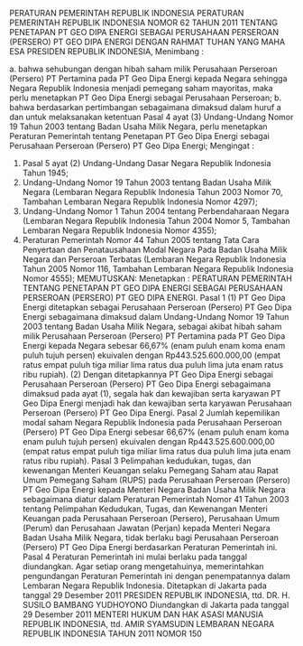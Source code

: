  PERATURAN PEMERINTAH REPUBLIK INDONESIA PERATURAN PEMERINTAH REPUBLIK INDONESIA NOMOR 62 TAHUN 2011 TENTANG PENETAPAN PT GEO DIPA ENERGI SEBAGAI PERUSAHAAN PERSEROAN (PERSERO) PT GEO DIPA ENERGI
DENGAN RAHMAT TUHAN YANG MAHA ESA PRESIDEN REPUBLIK INDONESIA,
Menimbang :

a. bahwa sehubungan dengan hibah saham milik Perusahaan Perseroan (Persero) PT Pertamina pada PT Geo Dipa Energi kepada Negara sehingga Negara Republik Indonesia menjadi pemegang saham mayoritas, maka perlu menetapkan PT Geo Dipa Energi sebagai Perusahaan Perseroan;
b. bahwa berdasarkan pertimbangan sebagaimana dimaksud dalam huruf a dan untuk melaksanakan ketentuan Pasal 4 ayat (3) Undang-Undang Nomor 19 Tahun 2003 tentang Badan Usaha Milik Negara, perlu menetapkan Peraturan Pemerintah tentang Penetapan PT Geo Dipa Energi sebagai Perusahaan Perseroan (Persero) PT Geo Dipa Energi;
Mengingat :

1. Pasal 5 ayat (2) Undang-Undang Dasar Negara Republik Indonesia Tahun 1945;
2. Undang-Undang Nomor 19 Tahun 2003 tentang Badan Usaha Milik Negara (Lembaran Negara Republik Indonesia Tahun 2003 Nomor 70, Tambahan Lembaran Negara Republik Indonesia Nomor 4297);
3. Undang-Undang Nomor 1 Tahun 2004 tentang Perbendaharaan Negara (Lembaran Negara Republik Indonesia Tahun 2004 Nomor 5, Tambahan Lembaran Negara Republik Indonesia Nomor 4355);
4. Peraturan Pemerintah Nomor 44 Tahun 2005 tentang Tata Cara Penyertaan dan Penatausahaan Modal Negara Pada Badan Usaha Milik Negara dan Perseroan Terbatas (Lembaran Negara Republik Indonesia Tahun 2005 Nomor 116, Tambahan Lembaran Negara Republik Indonesia Nomor 4555);
MEMUTUSKAN:
 Menetapkan : PERATURAN PEMERINTAH TENTANG PENETAPAN PT GEO DIPA ENERGI SEBAGAI PERUSAHAAN PERSEROAN (PERSERO) PT GEO DIPA ENERGI.
Pasal 1
(1) PT Geo Dipa Energi ditetapkan sebagai Perusahaan Perseroan (Persero) PT Geo Dipa Energi sebagaimana dimaksud dalam Undang-Undang Nomor 19 Tahun 2003 tentang Badan Usaha Milik Negara, sebagai akibat hibah saham milik Perusahaan Perseroan (Persero) PT Pertamina pada PT Geo Dipa Energi kepada Negara sebesar 66,67% (enam puluh enam koma enam puluh tujuh persen) ekuivalen dengan Rp443.525.600.000,00 (empat ratus empat puluh tiga miliar lima ratus dua puluh lima juta enam ratus ribu rupiah).
(2) Dengan ditetapkannya PT Geo Dipa Energi sebagai Perusahaan Perseroan (Persero) PT Geo Dipa Energi sebagaimana dimaksud pada ayat (1), segala hak dan kewajiban serta karyawan PT Geo Dipa Energi menjadi hak dan kewajiban serta karyawan Perusahaan Perseroan (Persero) PT Geo Dipa Energi.
Pasal 2
Jumlah kepemilikan modal saham Negara Republik Indonesia pada Perusahaan Perseroan (Persero) PT Geo Dipa Energi sebesar 66,67% (enam puluh enam koma enam puluh tujuh persen) ekuivalen dengan Rp443.525.600.000,00 (empat ratus empat puluh tiga miliar lima ratus dua puluh lima juta enam ratus ribu rupiah).
Pasal 3
Pelimpahan kedudukan, tugas, dan kewenangan Menteri Keuangan selaku Pemegang Saham atau Rapat Umum Pemegang Saham (RUPS) pada Perusahaan Perseroan (Persero) PT Geo Dipa Energi kepada Menteri Negara Badan Usaha Milik Negara sebagaimana diatur dalam Peraturan Pemerintah Nomor 41 Tahun 2003 tentang Pelimpahan Kedudukan, Tugas, dan Kewenangan Menteri Keuangan pada Perusahaan Perseroan (Persero), Perusahaan Umum (Perum) dan Perusahaan Jawatan (Perjan) kepada Menteri Negara Badan Usaha Milik Negara, tidak berlaku bagi Perusahaan Perseroan (Persero) PT Geo Dipa Energi berdasarkan Peraturan Pemerintah ini.
Pasal 4
Peraturan Pemerintah ini mulai berlaku pada tanggal diundangkan.
Agar setiap orang mengetahuinya, memerintahkan pengundangan Peraturan Pemerintah ini dengan penempatannya dalam Lembaran Negara Republik Indonesia. Ditetapkan di Jakarta pada tanggal 29 Desember 2011 PRESIDEN REPUBLIK INDONESIA, ttd. DR. H. SUSILO BAMBANG YUDHOYONO Diundangkan di Jakarta pada tanggal 29 Desember 2011 MENTERI HUKUM DAN HAK ASASI MANUSIA REPUBLIK INDONESIA, ttd. AMIR SYAMSUDIN LEMBARAN NEGARA REPUBLIK INDONESIA TAHUN 2011 NOMOR 150